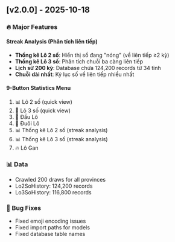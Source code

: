 ## [v2.0.0] - 2025-10-18

### 🔥 Major Features

#### Streak Analysis (Phân tích liên tiếp)
- **Thống kê Lô 2 số**: Hiển thị số đang "nóng" (về liên tiếp ≥2 kỳ)
- **Thống kê Lô 3 số**: Phân tích chuỗi ba càng liên tiếp
- **Lịch sử 200 kỳ**: Database chứa 124,200 records từ 34 tỉnh
- **Chuỗi dài nhất**: Kỷ lục số về liên tiếp nhiều nhất

#### 9-Button Statistics Menu
1. 📊 Lô 2 số (quick view)
2. 🎰 Lô 3 số (quick view)
3. 🔢 Đầu Lô
4. 🔢 Đuôi Lô
5. 📊 Thống kê Lô 2 số (streak analysis)
6. 📊 Thống kê Lô 3 số (streak analysis)
7. 🔥 Lô Gan

### 📊 Data
- Crawled 200 draws for all provinces
- Lo2SoHistory: 124,200 records
- Lo3SoHistory: 116,800 records

### 🐛 Bug Fixes
- Fixed emoji encoding issues
- Fixed import paths for models
- Fixed database table names
